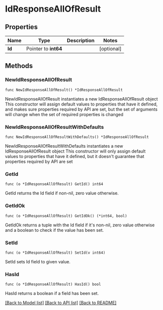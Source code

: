 # IdResponseAllOfResult

## Properties

Name | Type | Description | Notes
------------ | ------------- | ------------- | -------------
**Id** | Pointer to **int64** |  | [optional] 

## Methods

### NewIdResponseAllOfResult

`func NewIdResponseAllOfResult() *IdResponseAllOfResult`

NewIdResponseAllOfResult instantiates a new IdResponseAllOfResult object
This constructor will assign default values to properties that have it defined,
and makes sure properties required by API are set, but the set of arguments
will change when the set of required properties is changed

### NewIdResponseAllOfResultWithDefaults

`func NewIdResponseAllOfResultWithDefaults() *IdResponseAllOfResult`

NewIdResponseAllOfResultWithDefaults instantiates a new IdResponseAllOfResult object
This constructor will only assign default values to properties that have it defined,
but it doesn't guarantee that properties required by API are set

### GetId

`func (o *IdResponseAllOfResult) GetId() int64`

GetId returns the Id field if non-nil, zero value otherwise.

### GetIdOk

`func (o *IdResponseAllOfResult) GetIdOk() (*int64, bool)`

GetIdOk returns a tuple with the Id field if it's non-nil, zero value otherwise
and a boolean to check if the value has been set.

### SetId

`func (o *IdResponseAllOfResult) SetId(v int64)`

SetId sets Id field to given value.

### HasId

`func (o *IdResponseAllOfResult) HasId() bool`

HasId returns a boolean if a field has been set.


[[Back to Model list]](../README.md#documentation-for-models) [[Back to API list]](../README.md#documentation-for-api-endpoints) [[Back to README]](../README.md)



